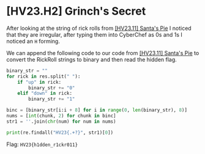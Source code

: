 # [HV23.H2] Grinch's Secret
After looking at the string of rick rolls from [[HV23.11] Santa's Pie](../11/) I noticed that they are irregular, after typing them into CyberChef as 0s and 1s I noticed an `H` forming.

We can append the following code to our code from [[HV23.11] Santa's Pie](../11/) to convert the RickRoll strings to binary and then read the hidden flag.

```py
binary_str = ""
for rick in res.split(" "):
    if "up" in rick:
        binary_str += "0"
    elif "down" in rick:
        binary_str += "1"

binc = [binary_str[i:i + 8] for i in range(0, len(binary_str), 8)]
nums = [int(chunk, 2) for chunk in binc]
str1 = ''.join(chr(num) for num in nums)

print(re.findall("HV23{.+?}", str1)[0])
```

Flag: `HV23{h1dden_r1ckr011}`